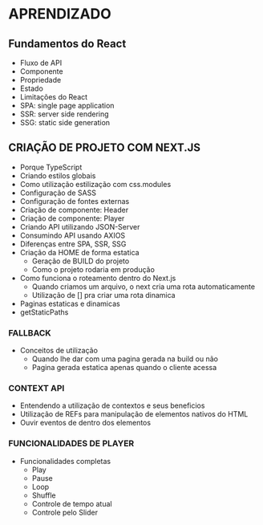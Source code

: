 # APRENDIZADO

## Fundamentos do React
- Fluxo de API
- Componente
- Propriedade
- Estado
- Limitações do React
- SPA: single page application
- SSR: server side rendering
- SSG: static side generation

## CRIAÇÃO DE PROJETO COM NEXT.JS
- Porque TypeScript
- Criando estilos globais
- Como utilização estilização com css.modules
- Configuração de SASS
- Configuração de fontes externas
- Criação de componente: Header
- Criação de componente: Player
- Criando API utilizando JSON-Server
- Consumindo API usando AXIOS
- Diferenças entre SPA, SSR, SSG
- Criação da HOME de forma estatica
  - Geração de BUILD do projeto 
  - Como o projeto rodaria em produção
- Como funciona o roteamento dentro do Next.js
  - Quando criamos um arquivo, o next cria uma rota automaticamente
  - Utilização de [] pra criar uma rota dinamica
- Paginas estaticas e dinamicas
 - getStaticPaths

### FALLBACK
- Conceitos de utilização
  - Quando lhe dar com uma pagina gerada na build ou não
  - Pagina gerada estatica apenas quando o cliente acessa

### CONTEXT API
- Entendendo a utilização de contextos e seus beneficios
- Utilização de REFs para manipulação de elementos nativos do HTML
- Ouvir eventos de dentro dos elementos

### FUNCIONALIDADES DE PLAYER
- Funcionalidades completas
  - Play
  - Pause
  - Loop
  - Shuffle
  - Controle de tempo atual
  - Controle pelo Slider